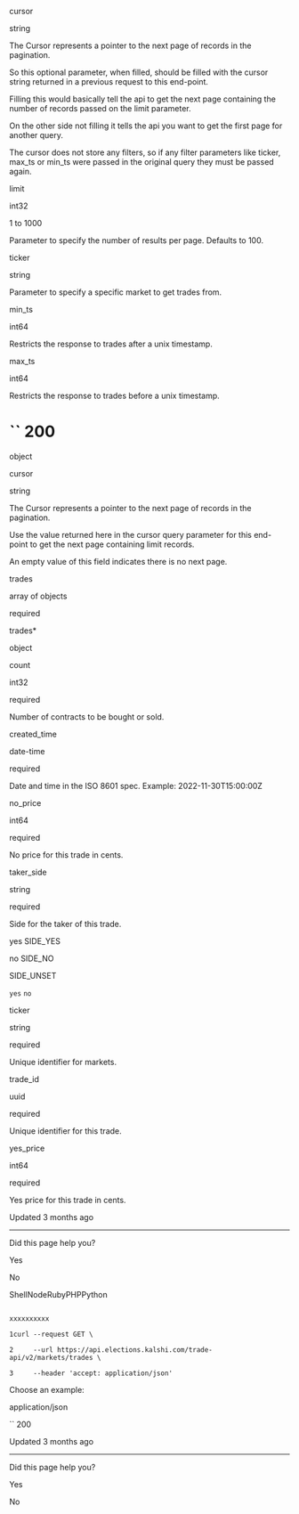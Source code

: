 cursor

string

The Cursor represents a pointer to the next page of records in the pagination.

So this optional parameter, when filled, should be filled with the cursor string returned in a previous request to this end-point.

Filling this would basically tell the api to get the next page containing the number of records passed on the limit parameter.

On the other side not filling it tells the api you want to get the first page for another query.

The cursor does not store any filters, so if any filter parameters like ticker, max\_ts or min\_ts were passed in the original query they must be passed again.

limit

int32

1 to 1000

Parameter to specify the number of results per page. Defaults to 100.

ticker

string

Parameter to specify a specific market to get trades from.

min\_ts

int64

Restricts the response to trades after a unix timestamp.

max\_ts

int64

Restricts the response to trades before a unix timestamp.

# `` 200

object

cursor

string

The Cursor represents a pointer to the next page of records in the pagination.

Use the value returned here in the cursor query parameter for this end-point to get the next page containing limit records.

An empty value of this field indicates there is no next page.

trades

array of objects

required

trades\*

object

count

int32

required

Number of contracts to be bought or sold.

created\_time

date-time

required

Date and time in the ISO 8601 spec. Example: 2022-11-30T15:00:00Z

no\_price

int64

required

No price for this trade in cents.

taker\_side

string

required

Side for the taker of this trade.

yes SIDE\_YES

no SIDE\_NO

SIDE\_UNSET

`yes` `no`

ticker

string

required

Unique identifier for markets.

trade\_id

uuid

required

Unique identifier for this trade.

yes\_price

int64

required

Yes price for this trade in cents.

Updated 3 months ago

* * *

Did this page help you?

Yes

No

ShellNodeRubyPHPPython

```

xxxxxxxxxx

1curl --request GET \

2     --url https://api.elections.kalshi.com/trade-api/v2/markets/trades \

3     --header 'accept: application/json'

```

Choose an example:

application/json

`` 200

Updated 3 months ago

* * *

Did this page help you?

Yes

No